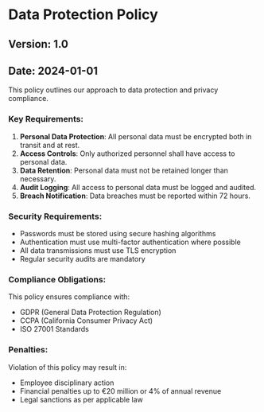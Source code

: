 
# Data Protection Policy

## Version: 1.0
## Date: 2024-01-01

This policy outlines our approach to data protection and privacy compliance.

### Key Requirements:

1. **Personal Data Protection**: All personal data must be encrypted both in transit and at rest.
2. **Access Controls**: Only authorized personnel shall have access to personal data.
3. **Data Retention**: Personal data must not be retained longer than necessary.
4. **Audit Logging**: All access to personal data must be logged and audited.
5. **Breach Notification**: Data breaches must be reported within 72 hours.

### Security Requirements:

- Passwords must be stored using secure hashing algorithms
- Authentication must use multi-factor authentication where possible
- All data transmissions must use TLS encryption
- Regular security audits are mandatory

### Compliance Obligations:

This policy ensures compliance with:
- GDPR (General Data Protection Regulation)
- CCPA (California Consumer Privacy Act)
- ISO 27001 Standards

### Penalties:

Violation of this policy may result in:
- Employee disciplinary action
- Financial penalties up to €20 million or 4% of annual revenue
- Legal sanctions as per applicable law
